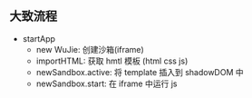 ## 大致流程

- startApp
  - new WuJie: 创建沙箱(iframe)
  - importHTML: 获取 hmtl 模板 (html css js)
  - newSandbox.active: 将 template 插入到 shadowDOM 中
  - newSandbox.start: 在 iframe 中运行 js
